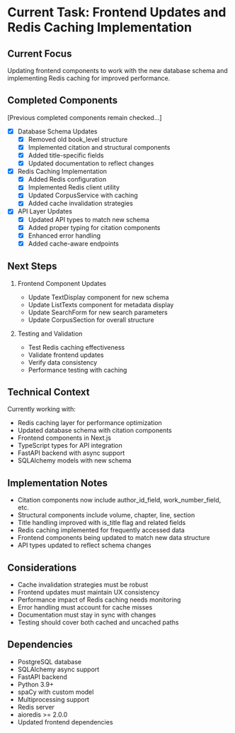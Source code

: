 # Current Task: Frontend Updates and Redis Caching Implementation

## Current Focus
Updating frontend components to work with the new database schema and implementing Redis caching for improved performance.

## Completed Components
[Previous completed components remain checked...]

- [x] Database Schema Updates
  - [x] Removed old book_level structure
  - [x] Implemented citation and structural components
  - [x] Added title-specific fields
  - [x] Updated documentation to reflect changes
- [x] Redis Caching Implementation
  - [x] Added Redis configuration
  - [x] Implemented Redis client utility
  - [x] Updated CorpusService with caching
  - [x] Added cache invalidation strategies
- [x] API Layer Updates
  - [x] Updated API types to match new schema
  - [x] Added proper typing for citation components
  - [x] Enhanced error handling
  - [x] Added cache-aware endpoints

## Next Steps
1. Frontend Component Updates
   - Update TextDisplay component for new schema
   - Update ListTexts component for metadata display
   - Update SearchForm for new search parameters
   - Update CorpusSection for overall structure

2. Testing and Validation
   - Test Redis caching effectiveness
   - Validate frontend updates
   - Verify data consistency
   - Performance testing with caching

## Technical Context
Currently working with:
- Redis caching layer for performance optimization
- Updated database schema with citation components
- Frontend components in Next.js
- TypeScript types for API integration
- FastAPI backend with async support
- SQLAlchemy models with new schema

## Implementation Notes
- Citation components now include author_id_field, work_number_field, etc.
- Structural components include volume, chapter, line, section
- Title handling improved with is_title flag and related fields
- Redis caching implemented for frequently accessed data
- Frontend components being updated to match new data structure
- API types updated to reflect schema changes

## Considerations
- Cache invalidation strategies must be robust
- Frontend updates must maintain UX consistency
- Performance impact of Redis caching needs monitoring
- Error handling must account for cache misses
- Documentation must stay in sync with changes
- Testing should cover both cached and uncached paths

## Dependencies
- PostgreSQL database
- SQLAlchemy async support
- FastAPI backend
- Python 3.9+
- spaCy with custom model
- Multiprocessing support
- Redis server
- aioredis >= 2.0.0
- Updated frontend dependencies
